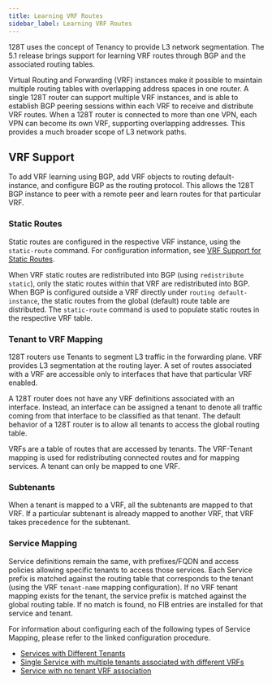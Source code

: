 ```yaml
---
title: Learning VRF Routes
sidebar_label: Learning VRF Routes
---
```


128T uses the concept of Tenancy to provide L3 network segmentation. The 5.1 release brings support for learning VRF routes through BGP and the associated routing tables.

Virtual Routing and Forwarding (VRF) instances make it possible to maintain multiple routing tables with overlapping address spaces in one router. A single 128T router can support multiple VRF instances, and is able to establish BGP peering sessions within each VRF to receive and distribute VRF routes. When a 128T router is connected to more than one VPN, each VPN can become its own VRF, supporting overlapping addresses. This provides a much broader scope of L3 network paths.

## VRF Support

To add VRF learning using BGP, add VRF objects to routing default-instance, and configure BGP as the routing protocol. This allows the 128T BGP instance to peer with a remote peer and learn routes for that particular VRF.

### Static Routes

Static routes are configured in the respective VRF instance, using the `static-route` command. For configuration information, see [VRF Support for Static Routes](config_vrf_learning.md#vrf-support-for-static-routes). 

When VRF static routes are redistributed into BGP (using `redistribute static`), only the static routes within that VRF are redistributed into BGP. When BGP is configured outside a VRF directly under `routing default-instance`, the static routes from the global (default) route table are distributed. The `static-route` command is used to populate static routes in the respective VRF table.

### Tenant to VRF Mapping

128T routers use Tenants to segment L3 traffic in the forwarding plane. VRF provides L3 segmentation at the routing layer. A set of routes associated with a VRF are accessible only to interfaces that have that particular VRF enabled. 

A 128T router does not have any VRF definitions associated with an interface. Instead, an interface can be assigned a tenant to denote all traffic coming from that interface to be classified as that tenant. The default behavior of a 128T router is to allow all tenants to access the global routing table.

VRFs are a table of routes that are accessed by tenants. The VRF-Tenant mapping is used for redistributing connected routes and for mapping services. A tenant can only be mapped to one VRF. 

### Subtenants

When a tenant is mapped to a VRF, all the subtenants are mapped to that VRF. If a particular subtenant is already mapped to another VRF, that VRF takes precedence for the subtenant. 

### Service Mapping

Service definitions remain the same, with prefixes/FQDN and access policies allowing specific tenants to access those services. Each Service prefix is matched against the routing table that corresponds to the tenant (using the VRF `tenant-name` mapping configuration). If no VRF tenant mapping exists for the tenant, the service prefix is matched against the global routing table. If no match is found, no FIB entries are installed for that service and tenant.

For information about configuring each of the following types of Service Mapping, please refer to the linked configuration procedure.

- [Services with Different Tenants](config_vrf_learning.md#services-with-different-tenants)
- [Single Service with multiple tenants associated with different VRFs](config_vrf_learning.md#single-service-with-multiple-tenants-associated-with-different-vrfs)
- [Service with no tenant VRF association](config_vrf_learning.md#service-with-no-tenant-vrf-association)
